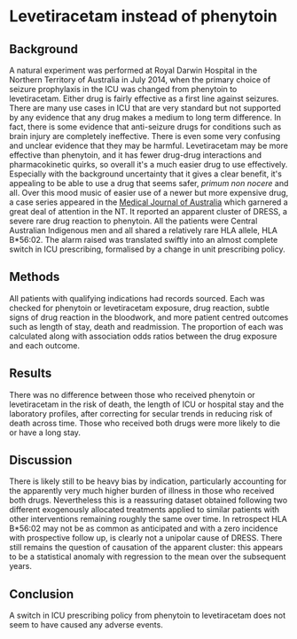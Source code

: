 # Levetiracetam instead of phenytoin
## Background
A natural experiment was performed at Royal Darwin Hospital in the Northern Territory of Australia in July 2014, when the primary choice of seizure prophylaxis in the ICU was changed from phenytoin to levetiracetam. Either drug is fairly effective as a first line against seizures.  There are many use cases in ICU that are very standard but not supported by any evidence that any drug makes a medium to long term difference.  In fact, there is some evidence that anti-seizure drugs for conditions such as brain injury are completely ineffective.  There is even some very confusing and unclear evidence that they may be harmful.
Levetiracetam may be more effective than phenytoin, and it has fewer drug-drug interactions and pharmacokinetic quirks, so overall it's a much easier drug to use effectively.  Especially with the background uncertainty that it gives a clear benefit, it's appealing to be able to use a drug that seems safer, *primum non nocere* and all.  Over this mood music of easier use of a newer but more expensive drug, a case series appeared in the [Medical Journal of Australia](https://www.mja.com.au/journal/2012/197/7/severe-drug-induced-hypersensitivity-syndrome-shared-hla-b-allele) which garnered a great deal of attention in the NT.  It reported an apparent cluster of DRESS, a severe rare drug reaction to phenytoin.  All the patients were Central Australian Indigenous men and all shared a relatively rare HLA allele, HLA B\*56:02.  The alarm raised was translated swiftly into an almost complete switch in ICU prescribing, formalised by a change in unit prescribing policy.
## Methods
All patients with qualifying indications had records sourced.  Each was checked for phenytoin or levetiracetam exposure, drug reaction, subtle signs of drug reaction in the bloodwork, and more patient centred outcomes such as length of stay, death and readmission. The proportion of each was calculated along with association odds ratios between the drug exposure and each outcome. 
## Results
There was no difference between those who received phenytoin or levetiracetam in the risk of death, the length of ICU or hospital stay and the laboratory profiles, after correcting for secular trends in reducing risk of death across time.  Those who received both drugs were more likely to die or have a long stay.
## Discussion
There is likely still to be heavy bias by indication, particularly accounting for the apparently very much higher burden of illness in those who received both drugs.  Nevertheless this is a reassuring dataset obtained following two different exogenously allocated treatments applied to similar patients with other interventions remaining roughly the same over time.  In retrospect HLA B\*56:02 may not be as common as anticipated and with a zero incidence with prospective follow  up, is clearly not a unipolar cause of DRESS.  There still remains the question of causation of the apparent cluster: this appears to be a statistical anomaly with regression to the mean over the subsequent years.
## Conclusion
A switch in ICU prescribing policy from phenytoin to levetiracetam does not seem to have caused any adverse events.
